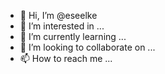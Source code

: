- 👋 Hi, I’m @eseelke
- 👀 I’m interested in ...
- 🌱 I’m currently learning ...
- 💞️ I’m looking to collaborate on ...
- 📫 How to reach me ...

<!---
eseelke/eseelke is a ✨ special ✨ repository because its `README.md` (this file) appears on your GitHub profile.
You can click the Preview link to take a look at your changes.
--->
